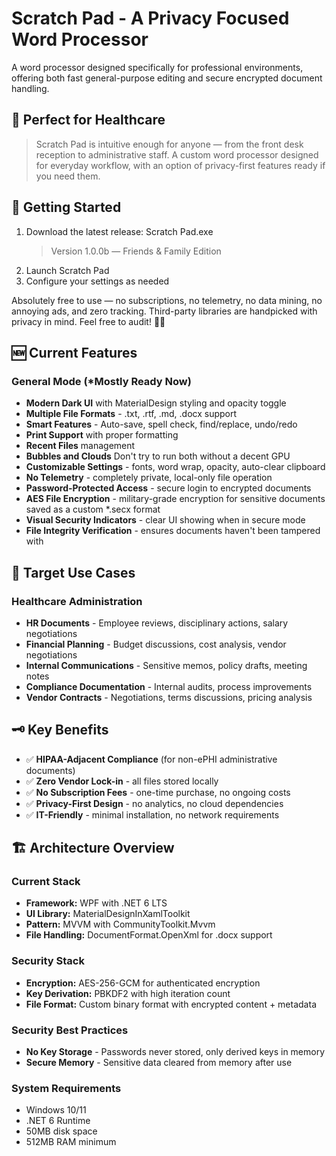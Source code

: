 # Scratch Pad - A Privacy Focused Word Processor

A word processor designed specifically for professional environments, offering both fast general-purpose editing and secure encrypted document handling.

## 🏥 Perfect for Healthcare
> Scratch Pad is intuitive enough for anyone — from the front desk reception to administrative staff. A custom word processor designed for everyday workflow, with an option of privacy-first features ready if you need them.
>
> 
## 🚀 Getting Started
1. Download the latest release: Scratch Pad.exe
   > Version 1.0.0b — Friends & Family Edition
>
2. Launch Scratch Pad 
3. Configure your settings as needed
> 

Absolutely free to use — no subscriptions, no telemetry, no data mining, no annoying ads, and zero tracking. Third-party libraries are handpicked with privacy in mind. Feel free to audit! 🗽🦅

## 🆕 Current Features
### General Mode (*Mostly Ready Now)
- **Modern Dark UI** with MaterialDesign styling and opacity toggle
- **Multiple File Formats** - .txt, .rtf, .md, .docx support
- **Smart Features** - Auto-save, spell check, find/replace, undo/redo
- **Print Support** with proper formatting
- **Recent Files** management
- **Bubbles and Clouds** Don't try to run both without a decent GPU
- **Customizable Settings** - fonts, word wrap, opacity, auto-clear clipboard
- **No Telemetry** - completely private, local-only file operation
- **Password-Protected Access** - secure login to encrypted documents
- **AES File Encryption** - military-grade encryption for sensitive documents saved as a custom *.secx format
- **Visual Security Indicators** - clear UI showing when in secure mode
- **File Integrity Verification** - ensures documents haven't been tampered with

## 🎯 Target Use Cases
### Healthcare Administration
- **HR Documents** - Employee reviews, disciplinary actions, salary negotiations
- **Financial Planning** - Budget discussions, cost analysis, vendor negotiations
- **Internal Communications** - Sensitive memos, policy drafts, meeting notes
- **Compliance Documentation** - Internal audits, process improvements
- **Vendor Contracts** - Negotiations, terms discussions, pricing analysis

## 🗝️ Key Benefits
- ✅ **HIPAA-Adjacent Compliance** (for non-ePHI administrative documents)
- ✅ **Zero Vendor Lock-in** - all files stored locally
- ✅ **No Subscription Fees** - one-time purchase, no ongoing costs
- ✅ **Privacy-First Design** - no analytics, no cloud dependencies
- ✅ **IT-Friendly** - minimal installation, no network requirements

## 🏗️ Architecture Overview
### Current Stack
- **Framework:** WPF with .NET 6 LTS
- **UI Library:** MaterialDesignInXamlToolkit
- **Pattern:** MVVM with CommunityToolkit.Mvvm
- **File Handling:** DocumentFormat.OpenXml for .docx support
### Security Stack
- **Encryption:** AES-256-GCM for authenticated encryption
- **Key Derivation:** PBKDF2 with high iteration count
- **File Format:** Custom binary format with encrypted content + metadata
### Security Best Practices
- **No Key Storage** - Passwords never stored, only derived keys in memory
- **Secure Memory** - Sensitive data cleared from memory after use

### System Requirements
- Windows 10/11
- .NET 6 Runtime
- 50MB disk space
- 512MB RAM minimum
